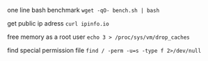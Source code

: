 one line bash benchmark `wget -qO- bench.sh | bash`

get public ip adress `curl ipinfo.io`

free memory as a root user `echo 3 > /proc/sys/vm/drop_caches`

find special permission file `find / -perm -u=s -type f 2>/dev/null`

